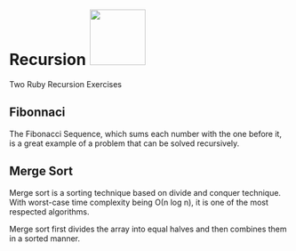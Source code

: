 # Recursion <img src="https://media.giphy.com/media/xThuWu82QD3pj4wvEQ/giphy.gif" width="100"> 
Two Ruby Recursion Exercises

## **Fibonnaci**
The Fibonacci Sequence, which sums each number with the one before it, is a great example of a problem that can be solved recursively.

## **Merge Sort**
Merge sort is a sorting technique based on divide and conquer technique. With worst-case time complexity being Ο(n log n), it is one of the most respected algorithms.

Merge sort first divides the array into equal halves and then combines them in a sorted manner.
